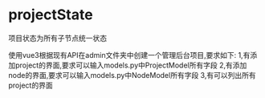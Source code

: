 # projectState

项目状态为所有子节点统一状态

使用vue3根据现有API在admin文件夹中创建一个管理后台项目,要求如下:
1,有添加project的界面,要求可以输入models.py中ProjectModel所有字段
2,有添加node的界面,要求可以输入models.py中NodeModel所有字段
3,有可以列出所有project的界面
